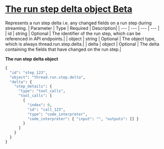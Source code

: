 # [The run step delta object Beta](/docs/api-reference/assistants-streaming/run-step-delta-object)
Represents a run step delta i.e. any changed fields on a run step
          during streaming. 
| Parameter | Type   | Required | Description|
| --- | --- | --- | --- |
| id | string | Optional | The identifier of the run step, which can be referenced in API                 endpoints.| 
| object | string | Optional | The object type, which is always                 thread.run.step.delta.| 
| delta | object | Optional | The delta containing the fields that have changed on the run                 step.| 

**The run step delta object**
```python
{
  "id": "step_123",
  "object": "thread.run.step.delta",
  "delta": {
    "step_details": {
      "type": "tool_calls",
      "tool_calls": [
        {
          "index": 0,
          "id": "call_123",
          "type": "code_interpreter",
          "code_interpreter": { "input": "", "outputs": [] }
        }
      ]
    }
  }
}
```

